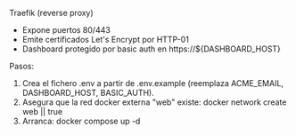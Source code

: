 Traefik (reverse proxy)

- Expone puertos 80/443
- Emite certificados Let's Encrypt por HTTP-01
- Dashboard protegido por basic auth en https://${DASHBOARD_HOST}

Pasos:
1) Crea el fichero .env a partir de .env.example (reemplaza ACME_EMAIL, DASHBOARD_HOST, BASIC_AUTH).
2) Asegura que la red docker externa "web" existe: docker network create web || true
3) Arranca: docker compose up -d

